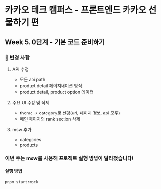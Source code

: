 # 카카오 테크 캠퍼스 - 프론트엔드 카카오 선물하기 편

## Week 5. 0단계 - 기본 코드 준비하기

### 🚨 변경 사항

1. API 수정

   - 모든 api path
   - product detail 페이지네이션 방식
   - product detail, product option 데이터

2. 주요 UI 수정 및 삭제

   - theme → category로 변경(url, 페이지 정보, api 모두)
   - 메인 페이지의 rank section 삭제

3. msw 추가

   - categories
   - products

### 이번 주는 msw를 사용해 프로젝트 실행 방법이 달라졌습니다!

#### 실행 방법

`pnpm start:mock`
